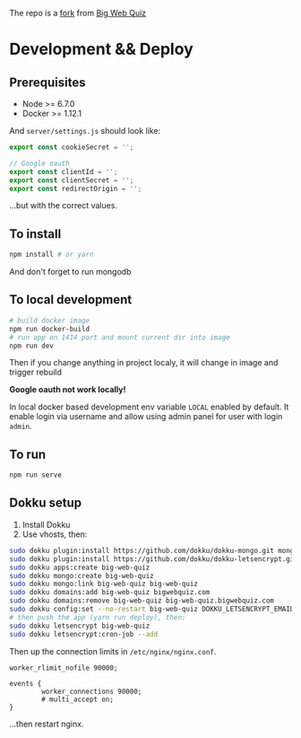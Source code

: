The repo is a [fork](https://github.com/poalrom/big-web-quiz) from [Big Web Quiz](https://github.com/jakearchibald/big-web-quiz)

# Development && Deploy

## Prerequisites

* Node >= 6.7.0
* Docker >= 1.12.1

And `server/settings.js` should look like:

```js
export const cookieSecret = '';

// Google oauth
export const clientId = '';
export const clientSecret = '';
export const redirectOrigin = '';
```

…but with the correct values.

## To install

```sh
npm install # or yarn
```
And don't forget to run mongodb

## To local development

```sh
# build docker image
npm run docker-build
# run app on 1414 port and mount current dir into image
npm run dev
```

Then if you change anything in project localy, it will change in image and trigger rebuild

**Google oauth not work locally!**

In local docker based development env variable `LOCAL` enabled by default.
It enable login via username and allow using admin panel for user with login `admin`.

## To run

```sh
npm run serve
```

## Dokku setup

1. Install Dokku
2. Use vhosts, then:

```sh
sudo dokku plugin:install https://github.com/dokku/dokku-mongo.git mongo
sudo dokku plugin:install https://github.com/dokku/dokku-letsencrypt.git
sudo dokku apps:create big-web-quiz
sudo dokku mongo:create big-web-quiz
sudo dokku mongo:link big-web-quiz big-web-quiz
sudo dokku domains:add big-web-quiz bigwebquiz.com
sudo dokku domains:remove big-web-quiz big-web-quiz.bigwebquiz.com
sudo dokku config:set --no-restart big-web-quiz DOKKU_LETSENCRYPT_EMAIL=jaffathecake@gmail.com
# then push the app (yarn run deploy), then:
sudo dokku letsencrypt big-web-quiz
sudo dokku letsencrypt:cron-job --add
```

Then up the connection limits in `/etc/nginx/nginx.conf`.

```
worker_rlimit_nofile 90000;

events {
        worker_connections 90000;
        # multi_accept on;
}
```

…then restart nginx.